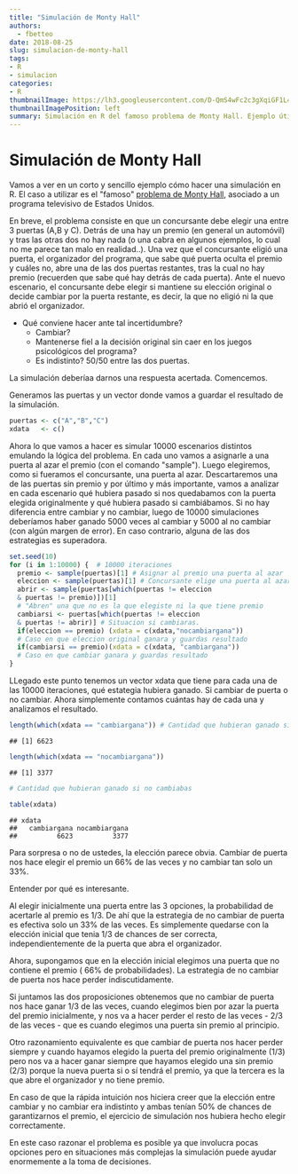 ```yaml
---
title: "Simulación de Monty Hall"
authors:
  - fbetteo 
date: 2018-08-25
slug: simulacion-de-monty-hall
tags: 
- R 
- simulacion
categories: 
- R
thumbnailImage: https://lh3.googleusercontent.com/D-QmS4wFc2c3gXqiGF1L4_xxptUgOAUbAUGaRoFEnt-DrtsnHbWUODROqIk1xfus8YwTi5wujcn57MoLAA=w396-h220-rw
thumbnailImagePosition: left
summary: Simulación en R del famoso problema de Monty Hall. Ejemplo útil para ver el potencial de R y todo de manera sencilla.
---
```


# Simulación de Monty Hall

Vamos a ver en un corto y sencillo ejemplo cómo hacer una simulación en R. El caso a utilizar es el "famoso" [problema de Monty Hall](https://es.wikipedia.org/wiki/Problema_de_Monty_Hall), asociado a un programa televisivo de Estados Unidos. 

  En breve, el problema consiste en que un concursante debe elegir una entre 3 puertas (A,B y C). Detrás de una hay un premio (en general un automóvil) y tras las otras dos no hay nada (o una cabra en algunos ejemplos, lo cual no me parece tan malo en realidad..).
Una vez que el concursante eligió una puerta, el organizador del programa, que sabe qué puerta oculta el premio y cuáles no, abre una de las dos puertas restantes, tras la cual no hay premio (recuerden que sabe qué hay detrás de cada puerta).
Ante el nuevo escenario, el concursante debe elegir si mantiene su elección original o decide cambiar por la puerta restante, es decir, la que no eligió ni la que abrió el organizador.

* Qué conviene hacer ante tal incertidumbre? 
    + Cambiar? 
    + Mantenerse fiel a la decisión original sin caer en los juegos psicológicos del programa? 
    + Es indistinto? 50/50 entre las dos puertas.
  
La simulación deberíaa darnos una respuesta acertada. Comencemos.


Generamos las puertas y un vector donde vamos a guardar el resultado de la simulación.


```r
puertas <- c("A","B","C")
xdata   <- c()
```

Ahora lo que vamos a hacer es simular 10000 escenarios distintos emulando la lógica del problema. En cada uno vamos a asignarle a una puerta al azar el premio (con el comando "sample"). Luego elegiremos, como si fueramos el concursante, una puerta al azar. Descartaremos una de las puertas sin premio y por último y más importante, vamos a analizar en cada escenario qué hubiera pasado si nos quedabamos con la puerta elegida originalmente y qué hubiera pasado si cambiábamos. 
Si no hay diferencia entre cambiar y no cambiar, luego de 10000 simulaciones deberíamos haber ganado 5000 veces al cambiar y 5000 al no cambiar (con algún margen de error). En caso contrario, alguna de las dos estrategias es superadora.



```r
set.seed(10)
for (i in 1:10000) {  # 10000 iteraciones
  premio <- sample(puertas)[1] # Asignar al premio una puerta al azar
  eleccion <- sample(puertas)[1] # Concursante elige una puerta al azar
  abrir <- sample(puertas[which(puertas != eleccion 
  & puertas != premio)])[1]
  # "Abren" una que no es la que elegiste ni la que tiene premio
  cambiarsi <- puertas[which(puertas != eleccion 
  & puertas != abrir)] # Situacion si cambiaras. 
  if(eleccion == premio) (xdata = c(xdata,"nocambiargana")) 
  # Caso en que eleccion original ganara y guardas resultado
  if(cambiarsi == premio)(xdata = c(xdata, "cambiargana"))
  # Caso en que cambiar ganara y guardas resultado
}
```

LLegado este punto tenemos un vector xdata que tiene para cada una de las 10000 iteraciones, qué estategia hubiera ganado. Si cambiar de puerta o no cambiar.
Ahora simplemente contamos cuántas hay de cada una y analizamos el resultado.


```r
length(which(xdata == "cambiargana")) # Cantidad que hubieran ganado si cambiabas
```

```
## [1] 6623
```

```r
length(which(xdata == "nocambiargana")) 
```

```
## [1] 3377
```

```r
# Cantidad que hubieran ganado si no cambiabas

table(xdata)
```

```
## xdata
##   cambiargana nocambiargana 
##          6623          3377
```

Para sorpresa o no de ustedes, la elección parece obvia. Cambiar de puerta nos hace elegir el premio un 66% de las veces y no cambiar tan solo un 33%.  

Entender por qué es interesante.  

Al elegir inicialmente una puerta entre las 3 opciones, la probabilidad de acertarle al premio es 1/3. De ahí que la estrategia de no cambiar de puerta es efectiva solo un 33% de las veces. Es simplemente quedarse con la elección inicial que tenia 1/3 de chances de ser correcta, independientemente de la puerta que abra el organizador.

Ahora, supongamos que en la elección inicial elegimos una puerta que no contiene el premio ( 66% de probabilidades). La estrategia de no cambiar de puerta nos hace perder indiscutidamente.

Si juntamos las dos proposiciones obtenemos que no cambiar de puerta nos hace ganar 1/3 de las veces, cuando elegimos bien por azar la puerta del premio inicialmente, y nos va a hacer perder el resto de las veces - 2/3 de las veces - que es cuando elegimos una puerta sin premio al principio.

Otro razonamiento equivalente es que cambiar de puerta nos hacer perder siempre y cuando hayamos elegido la puerta del premio originalmente (1/3) pero nos va a hacer ganar siempre que hayamos elegido una sin premio (2/3) porque la nueva puerta si o sí tendrá el premio, ya que la tercera es la que abre el organizador y no tiene premio.

En caso de que la rápida intuición nos hiciera creer que la elección entre cambiar y no cambiar era indistinto y ambas tenían 50% de chances de garantizarnos el premio, el ejercicio de simulación nos hubiera hecho elegir correctamente.

En este caso razonar el problema es posible ya que involucra pocas opciones pero en situaciones más complejas la simulación puede ayudar enormemente a la toma de decisiones.


